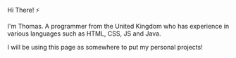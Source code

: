 <html>
  <head>
    <link rel="stylesheet" href="https://github.com/thomasr-6/thomasr-6/blob/main/readmestyle.css">
    <link href="https://fonts.googleapis.com/css2?family=Fira+Code&display=swap" rel="stylesheet">
  </head>
  <body>
Hi There! ⚡
<p>I'm Thomas. A programmer from the United Kingdom who has experience in various languages such as HTML, CSS, JS and Java.</p>
<p>I will be using this page as somewhere to put my personal projects!</p> 
</body>
</html>

<!--
**thomasr-6/thomasr-6** is a ✨ _special_ ✨ repository because its `README.md` (this file) appears on your GitHub profile.

Here are some ideas to get you started:

- 🔭 I’m currently working on ...
- 🌱 I’m currently learning ...
- 👯 I’m looking to collaborate on ...
- 🤔 I’m looking for help with ...
- 💬 Ask me about ...
- 📫 How to reach me: ...
- 😄 Pronouns: ...
- ⚡ Fun fact: ...
-->
